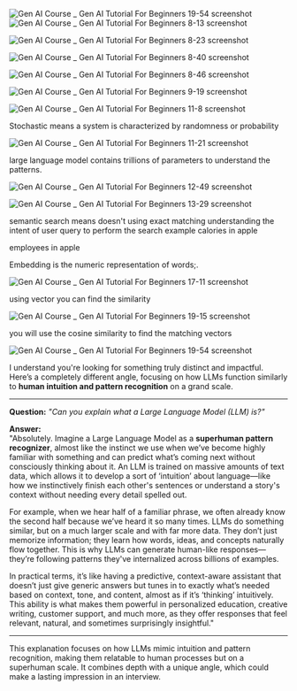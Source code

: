 ![Gen AI Course _ Gen AI Tutorial For Beginners 19-54 screenshot](https://github.com/user-attachments/assets/11d1dc3d-f365-43b2-a211-d901af4765b2)![Gen AI Course _ Gen AI Tutorial For Beginners 8-13 screenshot](https://github.com/user-attachments/assets/bcfea7b8-e2f9-4fe5-9262-446c1c7433bf)

![Gen AI Course _ Gen AI Tutorial For Beginners 8-23 screenshot](https://github.com/user-attachments/assets/24c998da-3d7f-442e-bf1c-62f072c77616)

![Gen AI Course _ Gen AI Tutorial For Beginners 8-40 screenshot](https://github.com/user-attachments/assets/fede12fe-5fad-439b-ab08-99c5b16e2c6e)

![Gen AI Course _ Gen AI Tutorial For Beginners 8-46 screenshot](https://github.com/user-attachments/assets/ee7dac08-71e1-47f2-85c0-c890afc92627)

![Gen AI Course _ Gen AI Tutorial For Beginners 9-19 screenshot](https://github.com/user-attachments/assets/76809ce5-3be5-415d-a81b-a9255fd72d2e)


![Gen AI Course _ Gen AI Tutorial For Beginners 11-8 screenshot](https://github.com/user-attachments/assets/8913984c-8ab2-4aae-ad6f-a6189cb49143)



Stochastic means a system is characterized by randomness or probability

![Gen AI Course _ Gen AI Tutorial For Beginners 11-21 screenshot](https://github.com/user-attachments/assets/b060280d-c46b-418b-a276-345e165e1494)

 large language model contains trillions of parameters to understand the patterns.

![Gen AI Course _ Gen AI Tutorial For Beginners 12-49 screenshot](https://github.com/user-attachments/assets/465a3438-3585-4de2-aff6-c46c702fe3b9)


![Gen AI Course _ Gen AI Tutorial For Beginners 13-29 screenshot](https://github.com/user-attachments/assets/7256e248-0ecd-400f-811e-ff8015d5cb98)

semantic search means doesn't using exact matching understanding the intent of user query to perform the search example calories in apple 

employees in apple

Embedding is the numeric representation of words;.

![Gen AI Course _ Gen AI Tutorial For Beginners 17-11 screenshot](https://github.com/user-attachments/assets/8774621b-87a4-4149-8e44-af8f60a92f7d)


using vector you can find the similarity 


![Gen AI Course _ Gen AI Tutorial For Beginners 19-15 screenshot](https://github.com/user-attachments/assets/02e1521c-c4bb-4075-983b-863453b1c22d)

you will use the cosine similarity to find the matching vectors

![Gen AI Course _ Gen AI Tutorial For Beginners 19-54 screenshot](https://github.com/user-attachments/assets/fdbf5794-5f2d-4f6f-a026-2548c65f1e36)


I understand you're looking for something truly distinct and impactful. Here’s a completely different angle, focusing on how LLMs function similarly to **human intuition and pattern recognition** on a grand scale.

---

**Question:** *"Can you explain what a Large Language Model (LLM) is?"*

**Answer:**  
"Absolutely. Imagine a Large Language Model as a **superhuman pattern recognizer**, almost like the instinct we use when we’ve become highly familiar with something and can predict what’s coming next without consciously thinking about it. An LLM is trained on massive amounts of text data, which allows it to develop a sort of ‘intuition’ about language—like how we instinctively finish each other's sentences or understand a story's context without needing every detail spelled out.

For example, when we hear half of a familiar phrase, we often already know the second half because we’ve heard it so many times. LLMs do something similar, but on a much larger scale and with far more data. They don’t just memorize information; they learn how words, ideas, and concepts naturally flow together. This is why LLMs can generate human-like responses—they’re following patterns they've internalized across billions of examples.

In practical terms, it’s like having a predictive, context-aware assistant that doesn’t just give generic answers but tunes in to exactly what’s needed based on context, tone, and content, almost as if it’s ‘thinking’ intuitively. This ability is what makes them powerful in personalized education, creative writing, customer support, and much more, as they offer responses that feel relevant, natural, and sometimes surprisingly insightful."

---

This explanation focuses on how LLMs mimic intuition and pattern recognition, making them relatable to human processes but on a superhuman scale. It combines depth with a unique angle, which could make a lasting impression in an interview.
